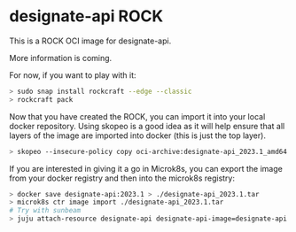 # designate-api ROCK

This is a ROCK OCI image for designate-api.

More information is coming.

For now, if you want to play with it:

```bash
> sudo snap install rockcraft --edge --classic
> rockcraft pack
```

Now that you have created the ROCK, you can import it into
your local docker repository. Using skopeo is a good idea as
it will help ensure that all layers of the image are imported
into docker (this is just the top layer).

```bash
> skopeo --insecure-policy copy oci-archive:designate-api_2023.1_amd64.rock docker-daemon:designate-api:2023.1
```

If you are interested in giving it a go in Microk8s, you can
export the image from your docker registry and then into the
microk8s registry:

```bash
> docker save designate-api:2023.1 > ./designate-api_2023.1.tar
> microk8s ctr image import ./designate-api_2023.1.tar
# Try with sunbeam
> juju attach-resource designate-api designate-api-image=designate-api:2023.1
```
